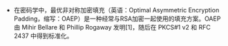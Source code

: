 - 在密码学中，最优非对称加密填充（英语：Optimal Asymmetric Encryption Padding，缩写：OAEP）是一种经常与RSA加密一起使用的填充方案。OAEP 由 Mihir Bellare 和 Phillip Rogaway 发明[1]，随后在 PKCS#1 v2 和 RFC 2437 中得到标准化。